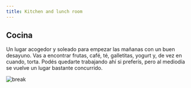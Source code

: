 ```yaml
---
title: Kitchen and lunch room
---
```

## Cocina

Un lugar acogedor y soleado para empezar las mañanas con un buen desayuno. Vas a encontrar frutas, café, té, galletitas, yogurt y, de vez en cuando, torta. Podés quedarte trabajando ahí si preferís, pero al mediodía se vuelve un lugar bastante concurrido.

![break](/images/break.svg)
